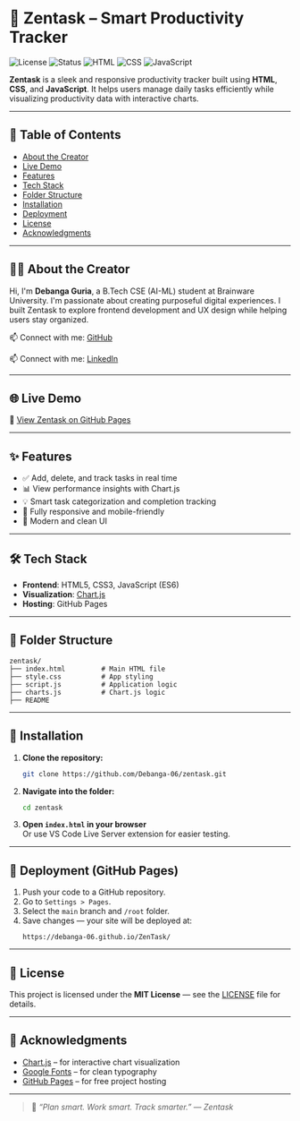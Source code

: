# 🧠 Zentask – Smart Productivity Tracker

![License](https://img.shields.io/badge/license-MIT-blue.svg)
![Status](https://img.shields.io/badge/status-active-success)
![HTML](https://img.shields.io/badge/HTML-5-orange)
![CSS](https://img.shields.io/badge/CSS-3-blue)
![JavaScript](https://img.shields.io/badge/JavaScript-ES6-yellow)

**Zentask** is a sleek and responsive productivity tracker built using **HTML**, **CSS**, and **JavaScript**. It helps users manage daily tasks efficiently while visualizing productivity data with interactive charts.

---

## 📑 Table of Contents

- [About the Creator](#about-the-creator)
- [Live Demo](#-live-demo)
- [Features](#-features)
- [Tech Stack](#-tech-stack)
- [Folder Structure](#-folder-structure)
- [Installation](#-installation)
- [Deployment](#-deployment)
- [License](#-license)
- [Acknowledgments](#-acknowledgments)

---

## 👨‍💻 About the Creator

Hi, I'm **Debanga Guria**, a B.Tech CSE (AI-ML) student at Brainware University. I'm passionate about creating purposeful digital experiences. I built Zentask to explore frontend development and UX design while helping users stay organized.

📫 Connect with me: [GitHub](https://github.com/Debanga-06)

📫 Connect with me: [LinkedIn](https://www.linkedin.com/in/debanga-guria)

---

## 🌐 Live Demo

🔗 [View Zentask on GitHub Pages](https://debanga-06.github.io/ZenTask/)

---

## ✨ Features

- ✅ Add, delete, and track tasks in real time
- 📊 View performance insights with Chart.js
- 💡 Smart task categorization and completion tracking
- 📱 Fully responsive and mobile-friendly
- 🎨 Modern and clean UI

---

## 🛠 Tech Stack

- **Frontend**: HTML5, CSS3, JavaScript (ES6)
- **Visualization**: [Chart.js](https://www.chartjs.org/)
- **Hosting**: GitHub Pages

---

## 📁 Folder Structure

```
zentask/
├── index.html         # Main HTML file
├── style.css          # App styling
├── script.js          # Application logic
├── charts.js          # Chart.js logic
├── README
```

---

## 🧩 Installation

1. **Clone the repository:**
   ```bash
   git clone https://github.com/Debanga-06/zentask.git
   ```

2. **Navigate into the folder:**
   ```bash
   cd zentask
   ```

3. **Open `index.html` in your browser**  
   Or use VS Code Live Server extension for easier testing.

---

## 🚀 Deployment (GitHub Pages)

1. Push your code to a GitHub repository.
2. Go to `Settings > Pages`.
3. Select the `main` branch and `/root` folder.
4. Save changes — your site will be deployed at:
   ```
   https://debanga-06.github.io/ZenTask/
   ```

---

## 📜 License

This project is licensed under the **MIT License** — see the [LICENSE](LICENSE) file for details.

---

## 🙏 Acknowledgments

- [Chart.js](https://www.chartjs.org/) – for interactive chart visualization
- [Google Fonts](https://fonts.google.com/) – for clean typography
- [GitHub Pages](https://pages.github.com/) – for free project hosting

---

> 🧠 *“Plan smart. Work smart. Track smarter.” — Zentask*
